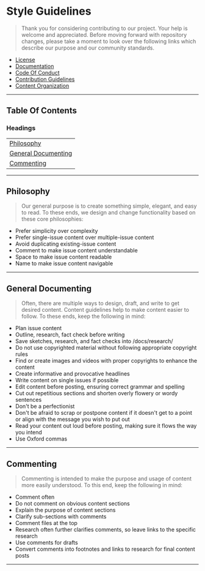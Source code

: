 # Style Guidelines

> Thank you for considering contributing to our project. Your help is welcome and appreciated. Before moving forward with repository changes, please take a moment to look over the following links which describe our purpose and our community standards.

- [License][doc-1]
- [Documentation][doc-2]
- [Code Of Conduct][doc-3]
- [Contribution Guidelines][doc-4]
- [Content Organization][doc-6]

---

## Table Of Contents

### Headings

|                               |
| :---------------------------- |
| [Philosophy][head-1]          |
| [General Documenting][head-2] |
| [Commenting][head-3]          |

---

## Philosophy

> Our general purpose is to create something simple, elegant, and easy to read. To these ends, we design and change functionality based on these core philosophies:

- Prefer simplicity over complexity
- Prefer single-issue content over multiple-issue content
- Avoid duplicating existing-issue content
- Comment to make issue content understandable
- Space to make issue content readable
- Name to make issue content navigable

---

## General Documenting

> Often, there are multiple ways to design, draft, and write to get desired content.  Content guidelines help to make content easier to follow. To these ends, keep the following in mind:

- Plan issue content
- Outline, research, fact check before writing
- Save sketches, research, and fact checks into /docs/research/
- Do not use copyrighted material without following appropriate copyright rules
- Find or create images and videos with proper copyrights to enhance the content
- Create informative and provocative headlines
- Write content on single issues if possible
- Edit content before posting, ensuring correct grammar and spelling
- Cut out repetitious sections and shorten overly flowery or wordy sentences
- Don't be a perfectionist
- Don't be afraid to scrap or postpone content if it doesn't get to a point or align with the message you wish to put out
- Read your content out loud before posting, making sure it flows the way you intend
- Use Oxford commas

---

## Commenting

> Commenting is intended to make the purpose and usage of content more easily understood. To this end, keep the following in mind:

- Comment often
- Do not comment on obvious content sections
- Explain the purpose of content sections
- Clarify sub-sections with comments
- Comment files at the top
- Research often further clarifies comments, so leave links to the specific research
- Use comments for drafts
- Convert comments into footnotes and links to research for final content posts

---

[//]: # (Document Links)

[doc-1]: ../LICENSE
[doc-2]: ../README.md
[doc-3]: ../CODE_OF_CONDUCT.md
[doc-4]: ./CONTRIBUTING.md
[doc-5]: ./STYLE.md
[doc-6]: ./ORGANIZATION.md

[//]: # (Resource Links)

[res-1]: ./resources/default-01-thumb.jpg
[res-2]: ./resources/default-01.jpg
[res-3]: ./resources/default-02-thumb.jpg
[res-4]: ./resources/default-02.jpg

[//]: # (Directory Links)

[dir-1]: ./code
[dir-2]: ./docs
[dir-3]: ./docs/content
[dir-4]: ./docs/examples
[dir-5]: ./docs/research
[dir-6]: ./resources
[dir-7]: ./scripts
[dir-8]: ./tests

[//]: # (Web Links)

[web-1]: https://github.com/matthewwsavoie/media-post
[web-2]: https://github.com/matthewwsavoie/media-post/issues
[web-3]: https://github.com/matthewwsavoie/media-post/issues/new
[web-4]: https://help.github.com
[web-5]: https://help.github.com/articles/about-pull-requests
[web-6]: https://opensource.guide/how-to-contribute/
[web-7]: https://www.contributor-covenant.org
[web-8]: https://www.contributor-covenant.org/faq
[web-9]: https://www.contributor-covenant.org/version/1/4/code-of-conduct.html

[//]: # (Heading Links)

[head-1]: #philosophy
[head-2]: #general-documenting
[head-3]: #commenting
